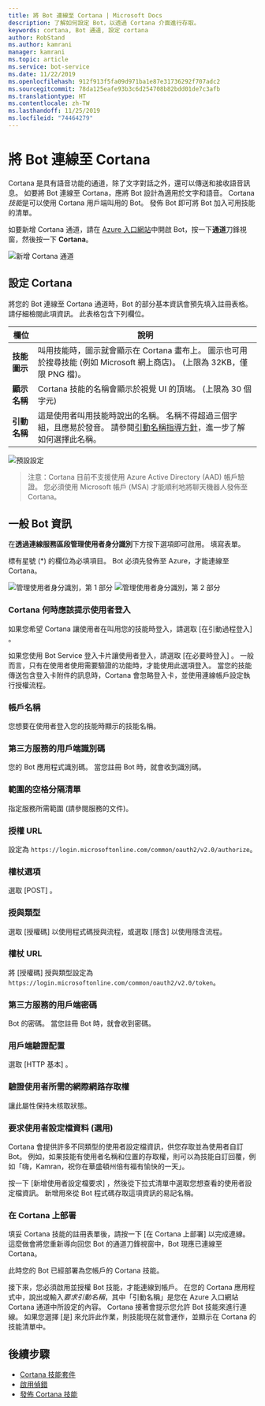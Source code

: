 ```yaml
---
title: 將 Bot 連線至 Cortana | Microsoft Docs
description: 了解如何設定 Bot，以透過 Cortana 介面進行存取。
keywords: cortana, Bot 通道, 設定 cortana
author: RobStand
ms.author: kamrani
manager: kamrani
ms.topic: article
ms.service: bot-service
ms.date: 11/22/2019
ms.openlocfilehash: 912f913f5fa09d971ba1e87e31736292f707adc2
ms.sourcegitcommit: 78da125eafe93b3c6d254708b82bdd01de7c3afb
ms.translationtype: HT
ms.contentlocale: zh-TW
ms.lasthandoff: 11/25/2019
ms.locfileid: "74464279"
---
```

# <a name="connect-a-bot-to-cortana"></a>將 Bot 連線至 Cortana

Cortana 是具有語音功能的通道，除了文字對話之外，還可以傳送和接收語音訊息。 如要將 Bot 連線至 Cortana，應將 Bot 設計為適用於文字和語音。 Cortana *技能*是可以使用 Cortana 用戶端叫用的 Bot。 發佈 Bot 即可將 Bot 加入可用技能的清單。

如要新增 Cortana 通道，請在 [Azure 入口網站](https://portal.azure.com/)中開啟 Bot，按一下**通道**刀鋒視窗，然後按一下 **Cortana**。

![新增 Cortana 通道](~/media/channels/cortana-addchannel.png)

## <a name="configure-cortana"></a>設定 Cortana

將您的 Bot 連線至 Cortana 通道時，Bot 的部分基本資訊會預先填入註冊表格。 請仔細檢閱此項資訊。 此表格包含下列欄位。

| 欄位 | 說明 |
|------|------|
| **技能圖示** | 叫用技能時，圖示就會顯示在 Cortana 畫布上。 圖示也可用於搜尋技能 (例如 Microsoft 網上商店)。 (上限為 32KB，僅限 PNG 檔)。|
| **顯示名稱** | Cortana 技能的名稱會顯示於視覺 UI 的頂端。 (上限為 30 個字元) |
| **引動名稱** | 這是使用者叫用技能時說出的名稱。 名稱不得超過三個字組，且應易於發音。 請參閱[引動名稱指導方針][invocation]，進一步了解如何選擇此名稱。|

![預設設定](~/media/channels/cortana-defaultsettings.png)

>注意：Cortana 目前不支援使用 Azure Active Directory (AAD) 帳戶驗證。 您必須使用 Microsoft 帳戶 (MSA) 才能順利地將聊天機器人發佈至 Cortana。

## <a name="general-bot-information"></a>一般 Bot 資訊

在**透過連線服務區段管理使用者身分識別**下方按下選項即可啟用。 填寫表單。

標有星號 (*) 的欄位為必填項目。 Bot 必須先發佈至 Azure，才能連線至 Cortana。

![管理使用者身分識別，第 1 部分](~/media/channels/cortana-manageidentity-1.png)
![管理使用者身分識別，第 2 部分](~/media/channels/cortana-manageidentity-2.png)

### <a name="when-should-cortana-prompt-for-a-user-to-sign-in"></a>Cortana 何時應該提示使用者登入

如果您希望 Cortana 讓使用者在叫用您的技能時登入，請選取 [在引動過程登入]  。

如果您使用 Bot Service 登入卡片讓使用者登入，請選取 [在必要時登入]  。 一般而言，只有在使用者使用需要驗證的功能時，才能使用此選項登入。 當您的技能傳送包含登入卡附件的訊息時，Cortana 會忽略登入卡，並使用連線帳戶設定執行授權流程。

### <a name="account-name"></a>帳戶名稱

您想要在使用者登入您的技能時顯示的技能名稱。

### <a name="client-id-for-third-party-services"></a>第三方服務的用戶端識別碼

您的 Bot 應用程式識別碼。 當您註冊 Bot 時，就會收到識別碼。

### <a name="space-separated-list-of-scopes"></a>範圍的空格分隔清單

指定服務所需範圍 (請參閱服務的文件)。

### <a name="authorization-url"></a>授權 URL

設定為 `https://login.microsoftonline.com/common/oauth2/v2.0/authorize`。

### <a name="token-options"></a>權杖選項

選取 [POST]  。

### <a name="grant-type"></a>授與類型

選取 [授權碼]  以使用程式碼授與流程，或選取 [隱含]  以使用隱含流程。

### <a name="token-url"></a>權杖 URL

將 [授權碼]  授與類型設定為 `https://login.microsoftonline.com/common/oauth2/v2.0/token`。

### <a name="client-secretpassword-for-third-party-services"></a>第三方服務的用戶端密碼

Bot 的密碼。 當您註冊 Bot 時，就會收到密碼。

### <a name="client-authentication-scheme"></a>用戶端驗證配置

選取 [HTTP 基本]  。

### <a name="internet-access-required-to-authenticate-users"></a>驗證使用者所需的網際網路存取權

讓此屬性保持未核取狀態。

### <a name="request-user-profile-data-optional"></a>要求使用者設定檔資料 (選用)

Cortana 會提供許多不同類型的使用者設定檔資訊，供您存取並為使用者自訂 Bot。 例如，如果技能有使用者名稱和位置的存取權，則可以為技能自訂回覆，例如「嗨，Kamran，祝你在華盛頓州倍有福有愉快的一天」。

按一下 [新增使用者設定檔要求]  ，然後從下拉式清單中選取您想查看的使用者設定檔資訊。 新增用來從 Bot 程式碼存取這項資訊的易記名稱。

### <a name="deploy-on-cortana"></a>在 Cortana 上部署

填妥 Cortana 技能的註冊表單後，請按一下 [在 Cortana 上部署]  以完成連線。 這麼做會將您重新導向回您 Bot 的通道刀鋒視窗中，Bot 現應已連線至 Cortana。

此時您的 Bot 已經部署為您帳戶的 Cortana 技能。

接下來，您必須啟用並授權 Bot 技能，才能連線到帳戶。 在您的 Cortana 應用程式中，說出或輸入*要求引動名稱*，其中「引動名稱」是您在 Azure 入口網站 Cortana 通道中所設定的內容。 Cortana 接著會提示您允許 Bot 技能來進行連線。 如果您選擇 [是] 來允許此作業，則技能現在就會運作，並顯示在 Cortana 的技能清單中。

## <a name="next-steps"></a>後續步驟

* [Cortana 技能套件](https://aka.ms/CortanaSkillsKitOverview)
* [啟用偵錯](bot-service-debug-cortana-skill.md)
* [發佈 Cortana 技能][publish]

[invocation]: https://docs.microsoft.com/cortana/skills/cortana-invocation-guidelines
[publish]: https://docs.microsoft.com/cortana/skills/publish-skill
[CortanaEntity]: https://aka.ms/cortana-channel-data
